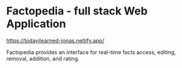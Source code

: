 # Factopedia - full stack Web Application
https://todayilearned-jonas.netlify.app/

Factopedia provides an interface for real-time facts access, editing, removal, addition, and rating.
